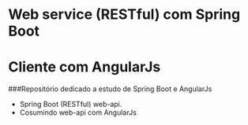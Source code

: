 # Web service (RESTful) com Spring Boot
# Cliente com AngularJs
###Repositório dedicado a estudo de Spring Boot e AngularJs
* Spring Boot (RESTful) web-api.
* Cosumindo web-api com AngularJs
